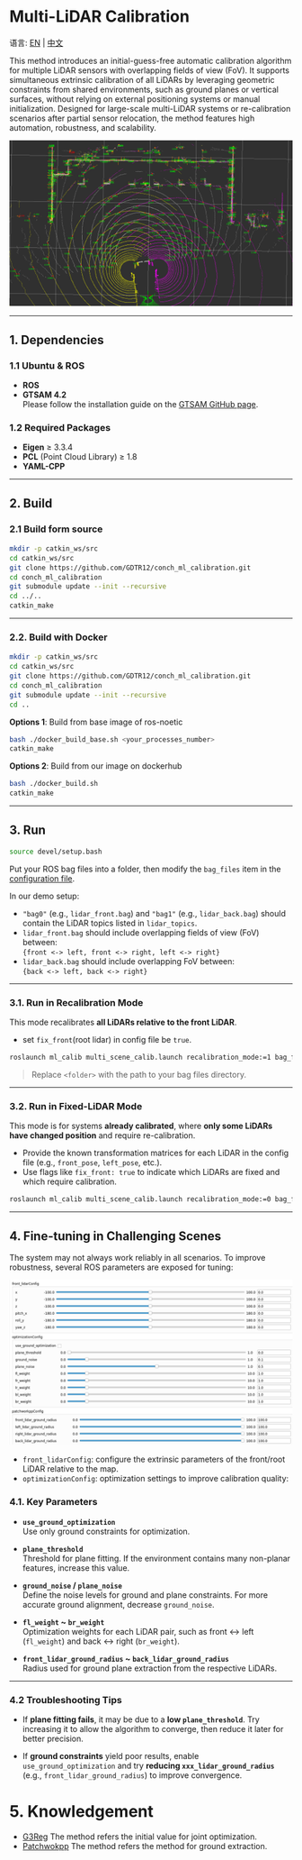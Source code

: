 # Multi-LiDAR Calibration

语言: [EN](README.md) | [中文](README_ZH.md)

This method introduces an initial-guess-free automatic calibration algorithm for multiple LiDAR sensors with overlapping fields of view (FoV). It supports simultaneous extrinsic calibration of all LiDARs by leveraging geometric constraints from shared environments, such as ground planes or vertical surfaces, without relying on external positioning systems or manual initialization. Designed for large-scale multi-LiDAR systems or re-calibration scenarios after partial sensor relocation, the method features high automation, robustness, and scalability.

![](assets/overview.png)

---

## 1. Dependencies

### 1.1 Ubuntu & ROS

- **ROS**
- **GTSAM 4.2**  
  Please follow the installation guide on the [GTSAM GitHub page](https://github.com/borglab/gtsam).

### 1.2 Required Packages

- **Eigen** ≥ 3.3.4  
- **PCL** (Point Cloud Library) ≥ 1.8
- **YAML-CPP**

---

## 2. Build



### 2.1 Build form source

```bash
mkdir -p catkin_ws/src
cd catkin_ws/src
git clone https://github.com/GDTR12/conch_ml_calibration.git
cd conch_ml_calibration
git submodule update --init --recursive
cd ../..
catkin_make
```

---


### 2.2. Build with Docker

```bash
mkdir -p catkin_ws/src
cd catkin_ws/src
git clone https://github.com/GDTR12/conch_ml_calibration.git
cd conch_ml_calibration
git submodule update --init --recursive
cd ..
```

**Options 1**: Build from base image of ros-noetic
```bash
bash ./docker_build_base.sh <your_processes_number>
catkin_make
```

**Options 2**: Build from our image on dockerhub
```bash
bash ./docker_build.sh
catkin_make
```

---

## 3. Run

```bash
source devel/setup.bash
```

Put your ROS bag files into a folder, then modify the `bag_files` item in the [configuration file](config/multi_scene_calib.yaml).

In our demo setup:

- `"bag0"` (e.g., `lidar_front.bag`) and `"bag1"` (e.g., `lidar_back.bag`) should contain the LiDAR topics listed in `lidar_topics`.
- `lidar_front.bag` should include overlapping fields of view (FoV) between:  
  `{front <-> left, front <-> right, left <-> right}`
- `lidar_back.bag` should include overlapping FoV between:  
  `{back <-> left, back <-> right}`

---

### 3.1. Run in Recalibration Mode

This mode recalibrates **all LiDARs relative to the front LiDAR**.

- set `fix_front`(root lidar) in config file be `true`.

```bash
roslaunch ml_calib multi_scene_calib.launch recalibration_mode:=1 bag_folder_path:=<folder>
```

> Replace `<folder>` with the path to your bag files directory.

---

### 3.2. Run in Fixed-LiDAR Mode

This mode is for systems **already calibrated**, where **only some LiDARs have changed position** and require re-calibration.

- Provide the known transformation matrices for each LiDAR in the config file (e.g., `front_pose`, `left_pose`, etc.).
- Use flags like `fix_front: true` to indicate which LiDARs are fixed and which require calibration.

```bash
roslaunch ml_calib multi_scene_calib.launch recalibration_mode:=0 bag_folder_path:=<folder>
```

---

## 4. Fine-tuning in Challenging Scenes

The system may not always work reliably in all scenarios. To improve robustness, several ROS parameters are exposed for tuning:

![](assets/ros_params.png)

- `front_lidarConfig`: configure the extrinsic parameters of the front/root LiDAR relative to the map.
- `optimizationConfig`: optimization settings to improve calibration quality:

### 4.1. Key Parameters

- **`use_ground_optimization`**  
  Use only ground constraints for optimization.

- **`plane_threshold`**  
  Threshold for plane fitting. If the environment contains many non-planar features, increase this value.

- **`ground_noise` / `plane_noise`**  
  Define the noise levels for ground and plane constraints. For more accurate ground alignment, decrease `ground_noise`.

- **`fl_weight` ~ `br_weight`**  
  Optimization weights for each LiDAR pair, such as front <-> left (`fl_weight`) and back <-> right (`br_weight`).

- **`front_lidar_ground_radius` ~ `back_lidar_ground_radius`**  
  Radius used for ground plane extraction from the respective LiDARs.

---

### 4.2 Troubleshooting Tips

- If **plane fitting fails**, it may be due to a **low `plane_threshold`**. Try increasing it to allow the algorithm to converge, then reduce it later for better precision.

- If **ground constraints** yield poor results, enable `use_ground_optimization` and try **reducing `xxx_lidar_ground_radius`** (e.g., `front_lidar_ground_radius`) to improve convergence.

# 5. Knowledgement

- [G3Reg](https://github.com/HKUST-Aerial-Robotics/G3Reg.git) The method refers the initial value for joint optimization.
- [Patchwokpp](https://github.com/url-kaist/patchwork-plusplus.git) The method refers the method for ground extraction.

